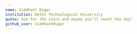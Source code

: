 ```yaml
---
name: Siddhant Dugar
institution: Delhi Technological University
quote: Aim for the stars and maybe you'll reach the sky!
github_user: SiddhantDugar
---
```

